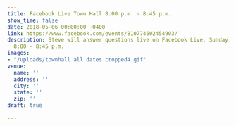 ```yaml
---
title: Facebook Live Town Hall 8:00 p.m. - 8:45 p.m.
show_time: false
date: 2018-05-06 00:00:00 -0400
link: https://www.facebook.com/events/810774602454903/
description: Steve will answer questions live on Facebook Live, Sunday, May 6 from
  8:00 - 8:45 p.m.
images:
- "/uploads/townhall all dates cropped4.gif"
venue:
  name: ''
  address: ''
  city: ''
  state: ''
  zip: ''
draft: true

---
```

